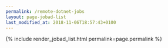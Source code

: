 ```yaml
---
permalink: /remote-dotnet-jobs
layout: page-jobad-list
last_modified_at: 2018-11-06T18:57:43+0100
---
```

{% include render_jobad_list.html permalink=page.permalink %}
